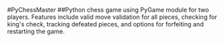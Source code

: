 #PyChessMaster
##Python chess game using PyGame module for two players. Features include valid move validation for all pieces, checking for king's check, tracking defeated pieces, and options for forfeiting and restarting the game.
